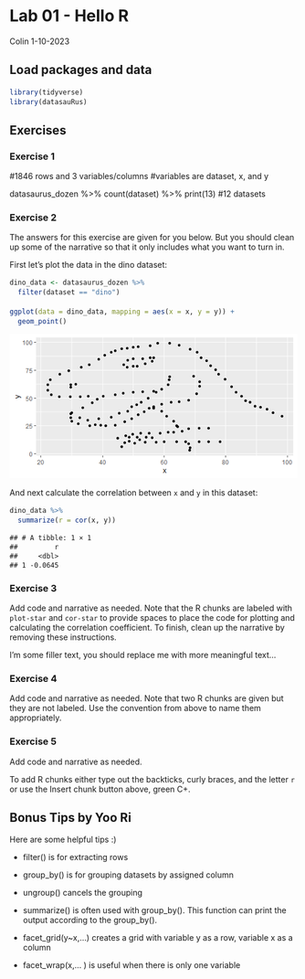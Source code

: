 Lab 01 - Hello R
================
Colin
1-10-2023

## Load packages and data

``` r
library(tidyverse) 
library(datasauRus)
```

## Exercises

### Exercise 1

\#1846 rows and 3 variables/columns \#variables are dataset, x, and y

datasaurus_dozen %\>% count(dataset) %\>% print(13) \#12 datasets

### Exercise 2

The answers for this exercise are given for you below. But you should
clean up some of the narrative so that it only includes what you want to
turn in.

First let’s plot the data in the dino dataset:

``` r
dino_data <- datasaurus_dozen %>%
  filter(dataset == "dino")

ggplot(data = dino_data, mapping = aes(x = x, y = y)) +
  geom_point()
```

![](lab-01-hello-r_files/figure-gfm/plot-dino-1.png)<!-- -->

And next calculate the correlation between `x` and `y` in this dataset:

``` r
dino_data %>%
  summarize(r = cor(x, y))
```

    ## # A tibble: 1 × 1
    ##         r
    ##     <dbl>
    ## 1 -0.0645

### Exercise 3

Add code and narrative as needed. Note that the R chunks are labeled
with `plot-star` and `cor-star` to provide spaces to place the code for
plotting and calculating the correlation coefficient. To finish, clean
up the narrative by removing these instructions.

I’m some filler text, you should replace me with more meaningful text…

### Exercise 4

Add code and narrative as needed. Note that two R chunks are given but
they are not labeled. Use the convention from above to name them
appropriately.

### Exercise 5

Add code and narrative as needed.

To add R chunks either type out the backticks, curly braces, and the
letter `r` or use the Insert chunk button above, green C+.

## Bonus Tips by Yoo Ri

Here are some helpful tips :)

- filter() is for extracting rows

- group_by() is for grouping datasets by assigned column

- ungroup() cancels the grouping

- summarize() is often used with group_by(). This function can print the
  output according to the group_by().

- facet_grid(y\~x,…) creates a grid with variable y as a row, variable x
  as a column  

- facet_wrap(x,… ) is useful when there is only one variable
